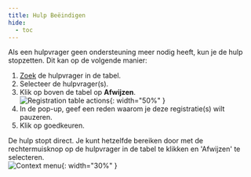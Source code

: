 ```yaml
---
title: Hulp Beëindigen
hide:
  - toc
---
```


Als een hulpvrager geen ondersteuning meer nodig heeft, kun je de hulp stopzetten. Dit kan op de volgende manier:

1. [Zoek](./filter-registrations.md) de hulpvrager in de tabel.
2. Selecteer de hulpvrager(s).
3. Klik op boven de tabel op **Afwijzen**. </br>
   ![Registration table actions](../assets/img/nlrc/nl/registrationActions.png){: width="50%" }
4. In de pop-up, geef een reden waarom je deze registratie(s) wilt pauzeren.
5. Klik op goedkeuren.

De hulp stopt direct. Je kunt hetzelfde bereiken door met de rechtermuisknop op de hulpvrager in de tabel te klikken en 'Afwijzen' te selecteren. </br>
![Context menu](../assets/img/nlrc/nl/registrationContextMenu.png){: width="30%" }
